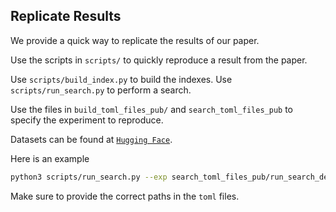 ## Replicate Results

We provide a quick way to replicate the results of our paper. 

Use the scripts in `scripts/` to quickly reproduce a result from the paper. 

Use `scripts/build_index.py` to build the indexes. Use `scripts/run_search.py` to perform a search.

Use the files in `build_toml_files_pub/` and `search_toml_files_pub` to specify the experiment to reproduce.

Datasets can be found at [`Hugging Face`](https://huggingface.co/collections/tuskanny/kannolo-datasets-67f2527781f4f7a1b4c9fe54).

Here is an example

```bash
python3 scripts/run_search.py --exp search_toml_files_pub/run_search_dense_dragon.toml  
```

Make sure to provide the correct paths in the `toml` files.
